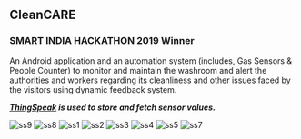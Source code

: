 ## CleanCARE

### SMART INDIA HACKATHON 2019 Winner

An Android application and an automation system (includes, Gas Sensors & People Counter) to monitor and maintain the washroom and alert the authorities and workers regarding its cleanliness and other issues faced by the visitors using dynamic feedback system.

***[ThingSpeak](https://thingspeak.com/) is used to store and fetch sensor values.*** 

![ss9](https://user-images.githubusercontent.com/32200474/80801833-36aab300-8bcb-11ea-94d3-47dbc4aabc40.png)
![ss8](https://user-images.githubusercontent.com/32200474/80801900-66f25180-8bcb-11ea-9e75-f1334fe796c3.png)
![ss1](https://user-images.githubusercontent.com/32200474/80801905-6b1e6f00-8bcb-11ea-9ed1-3ca5e67f6371.png)
![ss2](https://user-images.githubusercontent.com/32200474/80801913-740f4080-8bcb-11ea-8f8a-96103178063e.png)
![ss3](https://user-images.githubusercontent.com/32200474/80801932-80939900-8bcb-11ea-9cd9-0a3d76ca0da1.png)
![ss4](https://user-images.githubusercontent.com/32200474/80801944-84272000-8bcb-11ea-9a7c-73a7ed480c3c.png)
![ss5](https://user-images.githubusercontent.com/32200474/80801956-88ebd400-8bcb-11ea-9920-fc30b6e2fb67.png)
![ss7](https://user-images.githubusercontent.com/32200474/80801961-8db08800-8bcb-11ea-929d-a8cd4fdfd833.png)
